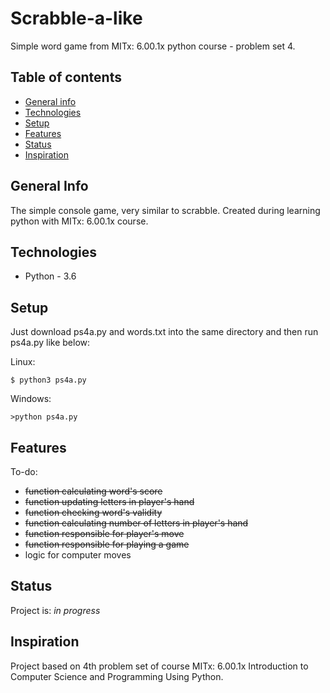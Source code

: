 # Scrabble-a-like 
Simple word game from MITx: 6.00.1x python course - problem set 4.

## Table of contents
* [General info](#general-info)
* [Technologies](#technologies)
* [Setup](#setup)
* [Features](#features)
* [Status](#status)
* [Inspiration](#inspiration)

## General Info
The simple console game, very similar to scrabble.
Created during learning python with MITx: 6.00.1x course.

## Technologies
* Python - 3.6

## Setup
Just download ps4a.py and words.txt into the same directory and then run ps4a.py like below:

Linux:
```
$ python3 ps4a.py
```
Windows:
```
>python ps4a.py
```

## Features
To-do:
* ~~function calculating word's score~~
* ~~function updating letters in player's hand~~
* ~~function checking word's validity~~
* ~~function calculating number of letters in player's hand~~
* ~~function responsible for player's move~~
* ~~function responsible for playing a game~~
* logic for computer moves

## Status

Project is: _in progress_

## Inspiration
Project based on 4th problem set of course MITx: 6.00.1x Introduction to Computer Science and Programming Using Python.


